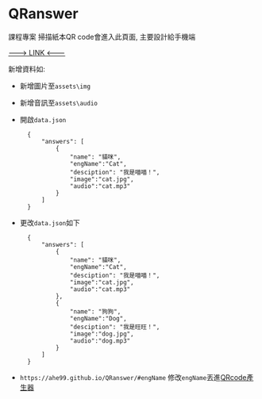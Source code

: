 # QRanswer

課程專案
掃描紙本QR code會進入此頁面, 主要設計給手機端

[---> LINK <---](https://ahe99.github.io/QRanswer)

新增資料如:

* 新增圖片至`assets\img`

* 新增音訊至`assets\audio`

* 開啟`data.json`

        {
            "answers": [
                {
                    "name": "貓咪",
                    "engName":"Cat",
                    "desciption": "我是喵喵！",
                    "image":"cat.jpg",
                    "audio":"cat.mp3"
                }
            ]
        }

* 更改`data.json`如下

        {
            "answers": [
                {
                    "name": "貓咪",
                    "engName":"Cat",
                    "desciption": "我是喵喵！",
                    "image":"cat.jpg",
                    "audio":"cat.mp3"
                },
                {
                    "name": "狗狗",
                    "engName":"Dog",
                    "desciption": "我是旺旺！",
                    "image":"dog.jpg",
                    "audio":"dog.mp3"
                }
            ]
        }

* `https://ahe99.github.io/QRanswer/#engName` 修改`engName`丟進[QRcode產生器](http://www.quickmark.com.tw/cht/qrcode-datamatrix-generator/default.asp?qrLink)
